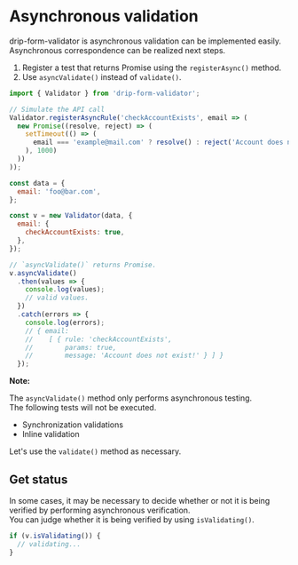 # Asynchronous validation

drip-form-validator is asynchronous validation can be implemented easily.  
Asynchronous correspondence can be realized next steps.

1. Register a test that returns Promise using the `registerAsync()` method.
2. Use `asyncValidate()` instead of `validate()`.

```javascript
import { Validator } from 'drip-form-validator';

// Simulate the API call
Validator.registerAsyncRule('checkAccountExists', email => (
  new Promise((resolve, reject) => (
    setTimeout(() => (
      email === 'example@mail.com' ? resolve() : reject('Account does not exist!')
    ), 1000)
  ))
));

const data = {
  email: 'foo@bar.com',
};

const v = new Validator(data, {
  email: {
    checkAccountExists: true,
  },
});

// `asyncValidate()` returns Promise.
v.asyncValidate()
  .then(values => {
    console.log(values);
    // valid values.
  })
  .catch(errors => {
    console.log(errors);
    // { email:
    //    [ { rule: 'checkAccountExists',
    //        params: true,
    //        message: 'Account does not exist!' } ] }
  });
```

**Note:**

The `asyncValidate()` method only performs asynchronous testing.  
The following tests will not be executed.

* Synchronization validations
* Inline validation

Let's use the `validate()` method as necessary.


## Get status

In some cases, it may be necessary to decide whether or not it is being verified by performing asynchronous verification.  
You can judge whether it is being verified by using `isValidating()`.

```javascript
if (v.isValidating()) {
  // validating...
}
```
